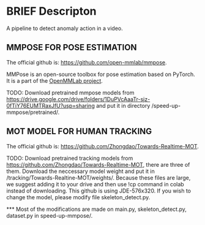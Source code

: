# BRIEF Descripton
A pipeline to detect anomaly action in a video.

## MMPOSE FOR POSE ESTIMATION

The official github is: https://github.com/open-mmlab/mmpose.

MMPose is an open-source toolbox for pose estimation based on PyTorch.
It is a part of the [OpenMMLab project](https://github.com/open-mmlab).

TODO:
Download pretrained mmpose models from https://drive.google.com/drive/folders/1DuPVcAaaTr-sjz-0fTiY76EUMTRaxJfU?usp=sharing and put it in directory /speed-up-mmpose/pretrained/.

## MOT MODEL FOR HUMAN TRACKING

The official github is: https://github.com/Zhongdao/Towards-Realtime-MOT.

TODO:
Download pretrained tracking models from https://github.com/Zhongdao/Towards-Realtime-MOT, there are three of them. Download the neccessary model weight and put it in /tracking/Towards-Realtine-MOT/weights/. Because these files are large, we suggest adding it to your drive and then use !cp command in colab instead of downloading.
This github is using JDE-576x320. If you wish to change the model, please modify file skeleton_detect.py.

*** Most of the modifications are made on main.py, skeleton_detect.py, dataset.py in speed-up-mmpose/.
